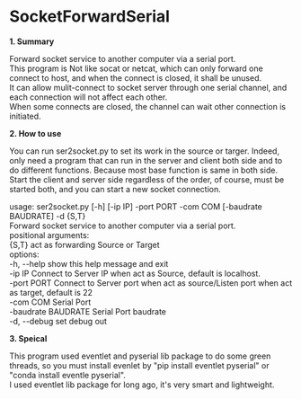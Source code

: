 # SocketForwardSerial
**1. Summary**

Forward socket service to another computer via a serial port.  
This program is Not like socat or netcat, which can only forward one connect to host, and when the connect is closed, it shall be unused.  
It can allow mulit-connect to socket server through one serial channel, and each connection will not affect each other.  
When some connects are closed, the channel can wait other connection is initiated.

**2. How to use**

You can run ser2socket.py to set its work in the source or targer. Indeed, only need a program that can run in the server and client both side and to do different functions. Because most base function is same in both side.  
Start the client and server side regardless of the order, of course, must be started both, and you can start a new socket connection.

usage: ser2socket.py [-h] [-ip IP] -port PORT -com COM [-baudrate BAUDRATE] -d {S,T}  
Forward socket service to another computer via a serial port.  
positional arguments:  
  {S,T}               act as forwarding Source or Target  
options:  
  -h, --help          show this help message and exit    
  -ip IP              Connect to Server IP when act as Source, default is localhost.    
  -port PORT          Connect to Server port when act as source/Listen port when act as target, default is 22    
  -com COM            Serial Port    
  -baudrate BAUDRATE  Serial Port baudrate  
  -d, --debug         set debug out
  
  **3. Speical**
  
  
  This program used eventlet and pyserial lib package to do some green threads, so you must install evenlet by "pip install eventlet pyserial" or "conda install eventle pyserial".    
  I used eventlet lib package for long ago, it's very smart and lightweight.
